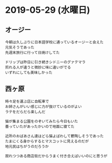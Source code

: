 # 2019-05-29 (水曜日)

## オージー

    今朝は久しぶりに日本語学校に通っているオージーと会えた
    元気そうであった
    先週末旅行に行って日焼けしてた

    ドリップは昨日に引き続きシドニーのグァテマラ
    煎れる人が違うと微妙に味に違いがでる
    いずれにしても美味しかった

## 西ヶ原

    時々足を運ぶ店に自転車で
    お姉さんがいい感じに力が抜けているのがよい
    ラテをだらだら楽しんだ

    猫が集まる公園をのぞいてみたら今日もいた
    曇っていたがあったかいので地面に寝てた

    近所のおばあさん達はどら猫よばわして鬱陶しそうであった
    たまにくる身からするとマスコットに見えるのだが
    地元民はちがうのだろうか

    寂れつつある商店街だからうまく付き合えばいいのにと思うが
